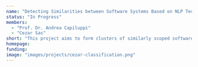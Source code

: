 ```yaml
---
name: "Detecting Similarities between Software Systems Based on NLP Techniques"
status: "In Progress"
members:
  - "Prof. Dr. Andrea Capiluppi"
  - "Cezar Sas"
short: "This project aims to form clusters of similarly scoped software systems, based on an NLP-informed taxonomy. This is similar to a biological classification, where different species (i.e., software systems) might share very few similarities, but they might belong to the same family (i.e., application domain)"
homepage:
funding:
image: "images/projects/cezar-classification.png"
---
```

